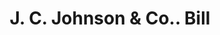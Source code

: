 ---
doi: 10.7916/D8HX2QMH
date_other: '1890'
date_other_textual: 1890-1899
form: printed ephemera
genre:
- Invoices
name:
- J. C. Johnson & Co.
object_in_context_url: https://biggert.cul.columbia.edu/items/view/ave_biggert_00031
subject_hierarchical_geographic:
- San Francisco, California, United States
subject_name:
- J. C. Johnson & Co.
title: J. C. Johnson & Co.. Bill
sort_title: J. C. Johnson & Co.. Bill
call_number: ave_biggert_00031
coordinates:
- 37.78333333333333,-122.41666666666667
pid: ave_biggert_00031
identifiers: ave_biggert_00031
canvas_id: ldpd:395306
permalink: "/items/ave_biggert_00031/"
layout: iiif-image-page
---